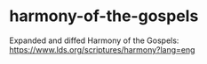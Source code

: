 # harmony-of-the-gospels
Expanded and diffed Harmony of the Gospels: https://www.lds.org/scriptures/harmony?lang=eng
